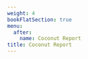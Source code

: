 ```yaml
---
weight: 4
bookFlatSection: true
menu:
  after:
    name: Coconut Report
title: Coconut Report
---
```

